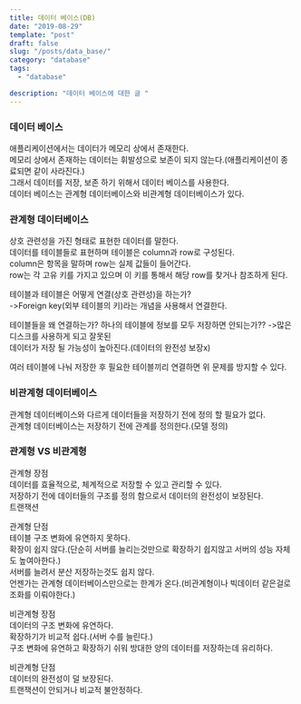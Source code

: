 ```yaml
---
title: 데이터 베이스(DB)
date: "2019-08-29"
template: "post"
draft: false
slug: "/posts/data_base/"
category: "database"
tags:
  - "database"

description: "데이터 베이스에 대한 글 "
---
```


### 데이터 베이스

애플리케이션에서는 데이터가 메모리 상에서 존재한다.  
메모리 상에서 존재하는 데이터는 휘발성으로 보존이 되지 않는다.(애플리케이션이 종료되면 같이 사라진다.)  
그래서 데이터를 저장, 보존 하기 위해서 데이터 베이스를 사용한다.  
데이터 베이스는 관계형 데이터베이스와 비관계형 데이터베이스가 있다.

### 관계형 데이터베이스

상호 관련성을 가진 형태로 표현한 데이터를 말한다.  
데이터를 테이블들로 표현하며 테이블은 column과 row로 구성된다.  
column은 항목을 말하며 row는 실제 값들이 들어간다.  
row는 각 고유 키를 가지고 있으며 이 키를 통해서 해당 row를 찾거나 참조하게 된다.

테이블과 테이블은 어떻게 연결(상호 관련성)을 하는가?  
->Foreign key(외부 테이블의 키)라는 개념을 사용해서 연결한다.

테이블들을 왜 연결하는가? 하나의 테이블에 정보를 모두 저장하면 안되는가??
->많은 디스크를 사용하게 되고 잘못된  
데이터가 저장 될 가능성이 높아진다.(데이터의 완전성 보장x)

여러 테이블에 나눠 저장한 후 필요한 테이블끼리 연결하면 위 문제를 방지할 수 있다.

### 비관계형 데이터베이스

관계형 데이터베이스와 다르게 데이터들을 저장하기 전에 정의 할 필요가 없다.  
관계형 데이터베이스는 저장하기 전에 관계를 정의한다.(모델 정의)

### 관계형 VS 비관계형

관계형 장점  
데이터를 효율적으로, 체계적으로 저장할 수 있고 관리할 수 있다.  
저장하기 전에 데이터들의 구조를 정의 함으로서 데이터의 완전성이 보장된다.  
트랜잭션

관계형 단점  
테이블 구조 변화에 유연하지 못하다.  
확장이 쉽지 않다.(단순히 서버를 늘리는것만으로 확장하기 쉽지않고 서버의 성능 자체도 높여아한다.)  
서버를 늘려서 분산 저장하는것도 쉽지 않다.  
언젠가는 관계형 데이터베이스만으로는 한계가 온다.(비관계형이나 빅데이터 같은걸로 조화를 이뤄야한다.)

비관계형 장점  
데이터의 구조 변화에 유연하다.  
확장하기가 비교적 쉽다.(서버 수를 늘린다.)  
구조 변화에 유연하고 확장하기 쉬워 방대한 양의 데이터를 저장하는데 유리하다.

비관계형 단점  
데이터의 완전성이 덜 보장된다.  
트랜잭션이 안되거나 비교적 불안정하다.
